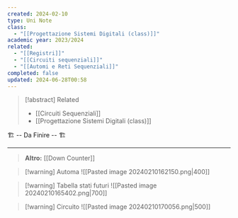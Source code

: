 ```yaml
---
created: 2024-02-10
type: Uni Note
class:
  - "[[Progettazione Sistemi Digitali (class)]]"
academic year: 2023/2024
related:
  - "[[Registri]]"
  - "[[Circuiti sequenziali]]"
  - "[[Automi e Reti Sequenziali]]"
completed: false
updated: 2024-06-28T00:58
---
```

>[!abstract] Related
>- [[Circuiti Sequenziali]]
>- [[Progettazione Sistemi Digitali (class)]]

🏗️ -- Da Finire -- 🏗️

---

>**Altro:** [[Down Counter]]

>[!warning] Automa
>![[Pasted image 20240210162150.png|400]]

>[!warning] Tabella stati futuri
>![[Pasted image 20240210165402.png|700]]

>[!warning] Circuito
>![[Pasted image 20240210170056.png|500]]
